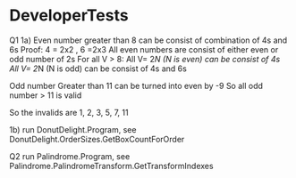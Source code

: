 # DeveloperTests
Q1
1a) 
  Even number greater than 8 can be consist of combination of 4s and 6s
  Proof:
   4 = 2x2 , 6 =2x3
  All even numbers are consist of either even or odd number of 2s
  For all V > 8:
  All V= 2*N (N is even) can be consist of 4s
  All V= 2*N (N is odd) can be consist of 4s and 6s

  Odd number Greater than 11 can be turned into even by -9
  So all odd number > 11 is valid

  So the invalids are 1, 2, 3, 5, 7, 11 
  
  1b)
  run DonutDelight.Program,
  see DonutDelight.OrderSizes.GetBoxCountForOrder
  
  Q2
  run Palindrome.Program,
  see Palindrome.PalindromeTransform.GetTransformIndexes
